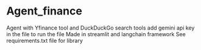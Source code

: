 # Agent_finance
Agent with Yfinance tool and DuckDuckGo search tools
add gemini api key in the file to run the file
Made in streamlit and langchain framework
See requirements.txt file for library
